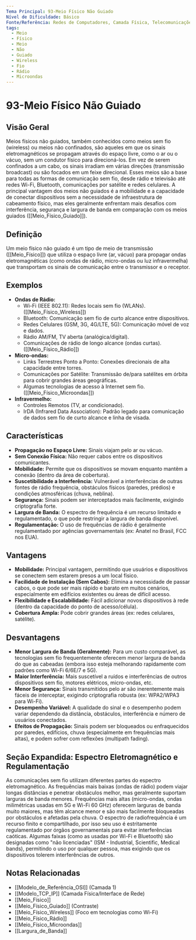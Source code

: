```yaml
---
Tema Principal: 93-Meio Físico Não Guiado
Nível de Dificuldade: Básico
Fonte/Referência: Redes de Computadores, Camada Física, Telecomunicações Sem Fio
tags:
  - Meio
  - Físico
  - Meio
  - Não
  - Guiado
  - Wireless
  - Fio
  - Rádio
  - Microondas
---
```


# 93-Meio Físico Não Guiado

## Visão Geral

Meios físicos não guiados, também conhecidos como meios sem fio (wireless) ou meios não confinados, são aqueles em que os sinais eletromagnéticos se propagam através do espaço livre, como o ar ou o vácuo, sem um condutor físico para direcioná-los. Em vez de serem confinados a um cabo, os sinais irradiam em várias direções (transmissão broadcast) ou são focados em um feixe direcional. Esses meios são a base para todas as formas de comunicação sem fio, desde rádio e televisão até redes Wi-Fi, Bluetooth, comunicações por satélite e redes celulares. A principal vantagem dos meios não guiados é a mobilidade e a capacidade de conectar dispositivos sem a necessidade de infraestrutura de cabeamento físico, mas eles geralmente enfrentam mais desafios com interferência, segurança e largura de banda em comparação com os meios guiados ([[Meio_Físico_Guiado]]).

## Definição

Um meio físico não guiado é um tipo de meio de transmissão ([[Meio_Físico]]) que utiliza o espaço livre (ar, vácuo) para propagar ondas eletromagnéticas (como ondas de rádio, micro-ondas ou luz infravermelha) que transportam os sinais de comunicação entre o transmissor e o receptor.

## Exemplos

*   **Ondas de Rádio:**
    *   Wi-Fi (IEEE 802.11): Redes locais sem fio (WLANs). ([[Meio_Físico_Wireless]])
    *   Bluetooth: Comunicação sem fio de curto alcance entre dispositivos.
    *   Redes Celulares (GSM, 3G, 4G/LTE, 5G): Comunicação móvel de voz e dados.
    *   Rádio AM/FM, TV aberta (analógica/digital).
    *   Comunicações de rádio de longo alcance (ondas curtas).
    ([[Meio_Físico_Rádio]])
*   **Micro-ondas:**
    *   Links Terrestres Ponto a Ponto: Conexões direcionais de alta capacidade entre torres.
    *   Comunicações por Satélite: Transmissão de/para satélites em órbita para cobrir grandes áreas geográficas.
    *   Algumas tecnologias de acesso à Internet sem fio.
    ([[Meio_Físico_Microondas]])
*   **Infravermelho:**
    *   Controles Remotos (TV, ar condicionado).
    *   IrDA (Infrared Data Association): Padrão legado para comunicação de dados sem fio de curto alcance e linha de visada.

## Características

*   **Propagação no Espaço Livre:** Sinais viajam pelo ar ou vácuo.
*   **Sem Conexão Física:** Não requer cabos entre os dispositivos comunicantes.
*   **Mobilidade:** Permite que os dispositivos se movam enquanto mantêm a conexão (dentro da área de cobertura).
*   **Suscetibilidade a Interferência:** Vulnerável a interferências de outras fontes de rádio frequência, obstáculos físicos (paredes, prédios) e condições atmosféricas (chuva, neblina).
*   **Segurança:** Sinais podem ser interceptados mais facilmente, exigindo criptografia forte.
*   **Largura de Banda:** O espectro de frequência é um recurso limitado e regulamentado, o que pode restringir a largura de banda disponível.
*   **Regulamentação:** O uso de frequências de rádio é geralmente regulamentado por agências governamentais (ex: Anatel no Brasil, FCC nos EUA).

## Vantagens

*   **Mobilidade:** Principal vantagem, permitindo que usuários e dispositivos se conectem sem estarem presos a um local físico.
*   **Facilidade de Instalação (Sem Cabos):** Elimina a necessidade de passar cabos, o que pode ser mais rápido e barato em muitos cenários, especialmente em edifícios existentes ou áreas de difícil acesso.
*   **Flexibilidade e Escalabilidade:** Fácil adicionar novos dispositivos à rede (dentro da capacidade do ponto de acesso/célula).
*   **Cobertura Ampla:** Pode cobrir grandes áreas (ex: redes celulares, satélite).

## Desvantagens

*   **Menor Largura de Banda (Geralmente):** Para um custo comparável, as tecnologias sem fio frequentemente oferecem menor largura de banda do que as cabeadas (embora isso esteja melhorando rapidamente com padrões como Wi-Fi 6/6E/7 e 5G).
*   **Maior Interferência:** Mais suscetível a ruídos e interferências de outros dispositivos sem fio, motores elétricos, micro-ondas, etc.
*   **Menor Segurança:** Sinais transmitidos pelo ar são inerentemente mais fáceis de interceptar, exigindo criptografia robusta (ex: WPA2/WPA3 para Wi-Fi).
*   **Desempenho Variável:** A qualidade do sinal e o desempenho podem variar dependendo da distância, obstáculos, interferência e número de usuários conectados.
*   **Efeitos de Propagação:** Sinais podem ser bloqueados ou enfraquecidos por paredes, edifícios, chuva (especialmente em frequências mais altas), e podem sofrer com reflexões (multipath fading).

## Seção Expandida: Espectro Eletromagnético e Regulamentação

As comunicações sem fio utilizam diferentes partes do espectro eletromagnético. As frequências mais baixas (ondas de rádio) podem viajar longas distâncias e penetrar obstáculos melhor, mas geralmente suportam larguras de banda menores. Frequências mais altas (micro-ondas, ondas milimétricas usadas em 5G e Wi-Fi 60 GHz) oferecem larguras de banda muito maiores, mas têm alcance menor e são mais facilmente bloqueadas por obstáculos e afetadas pela chuva. O espectro de radiofrequência é um recurso finito e compartilhado, por isso seu uso é estritamente regulamentado por órgãos governamentais para evitar interferências caóticas. Algumas faixas (como as usadas por Wi-Fi e Bluetooth) são designadas como "não licenciadas" (ISM - Industrial, Scientific, Medical bands), permitindo o uso por qualquer pessoa, mas exigindo que os dispositivos tolerem interferências de outros.

## Notas Relacionadas

*   [[Modelo_de_Referência_OSI]] (Camada 1)
*   [[Modelo_TCP_IP]] (Camada Física/Interface de Rede)
*   [[Meio_Físico]]
*   [[Meio_Físico_Guiado]] (Contraste)
*   [[Meio_Físico_Wireless]] (Foco em tecnologias como Wi-Fi)
*   [[Meio_Físico_Rádio]]
*   [[Meio_Físico_Microondas]]
*   [[Largura_de_Banda]]


